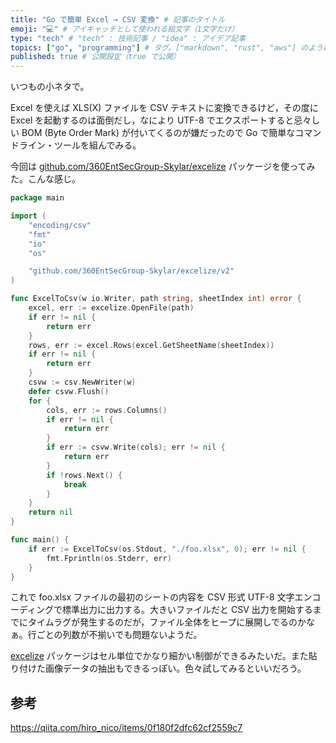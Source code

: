 ```yaml
---
title: "Go で簡単 Excel → CSV 変換" # 記事のタイトル
emoji: "💻" # アイキャッチとして使われる絵文字（1文字だけ）
type: "tech" # "tech" : 技術記事 / "idea" : アイデア記事
topics: ["go", "programming"] # タグ。["markdown", "rust", "aws"] のように指定する
published: true # 公開設定（true で公開）
---
```


いつもの小ネタで。

Excel を使えば XLS(X) ファイルを CSV テキストに変換できるけど，その度に Excel を起動するのは面倒だし，なにより UTF-8 でエクスポートすると忌々しい BOM (Byte Order Mark) が付いてくるのが嫌だったので Go で簡単なコマンドライン・ツールを組んでみる。

今回は [github.com/360EntSecGroup-Skylar/excelize][excelize] パッケージを使ってみた。こんな感じ。

```go:main.go
package main

import (
    "encoding/csv"
    "fmt"
    "io"
    "os"

    "github.com/360EntSecGroup-Skylar/excelize/v2"
)

func ExcelToCsv(w io.Writer, path string, sheetIndex int) error {
    excel, err := excelize.OpenFile(path)
    if err != nil {
        return err
    }
    rows, err := excel.Rows(excel.GetSheetName(sheetIndex))
    if err != nil {
        return err
    }
    csvw := csv.NewWriter(w)
    defer csvw.Flush()
    for {
        cols, err := rows.Columns()
        if err != nil {
            return err
        }
        if err := csvw.Write(cols); err != nil {
            return err
        }
        if !rows.Next() {
            break
        }
    }
    return nil
}

func main() {
    if err := ExcelToCsv(os.Stdout, "./foo.xlsx", 0); err != nil {
        fmt.Fprintln(os.Stderr, err)
    }
}
```

これで foo.xlsx ファイルの最初のシートの内容を CSV 形式 UTF-8 文字エンコーディングで標準出力に出力する。大きいファイルだと CSV 出力を開始するまでにタイムラグが発生するのだが，ファイル全体をヒープに展開しでるのかなぁ。行ごとの列数が不揃いでも問題ないようだ。

[excelize] パッケージはセル単位でかなり細かい制御ができるみたいだ。また貼り付けた画像データの抽出もできるっぽい。色々試してみるといいだろう。

## 参考

https://qiita.com/hiro_nico/items/0f180f2dfc62cf2559c7

[Go]: https://golang.org/ "The Go Programming Language"
[excelize]: https://github.com/360EntSecGroup-Skylar/excelize "360EntSecGroup-Skylar/excelize: Golang library for reading and writing Microsoft Excel™ (XLSX) files."
<!-- eof -->
